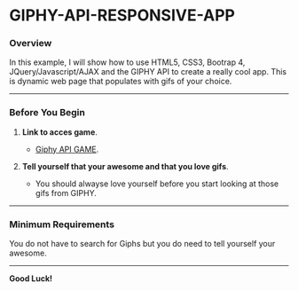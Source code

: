 # GIPHY-API-RESPONSIVE-APP 

### Overview

In this example, I will show how to use HTML5, CSS3, Bootrap 4, JQuery/Javascript/AJAX and the GIPHY API to create a really cool app. This is dynamic web page that populates with gifs of your choice.

- - -

### Before You Begin

1. **Link to acces game**.
   * [Giphy API GAME](https://dointhedev.github.io/GIPHY-API-RESPONSIVE-APP/.).

2. **Tell yourself that your awesome and that you love gifs**.

   * You should alwayse love yourself before you start looking at those gifs from GIPHY.
   
 - - -

### Minimum Requirements

You do not have to search for Giphs but you do need to tell yourself your awesome. 

- - -

**Good Luck!**
